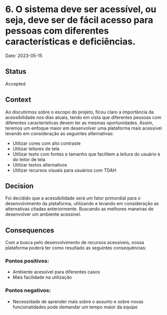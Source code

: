 # 6. O sistema deve ser acessível, ou seja, deve ser de fácil acesso para pessoas com diferentes características e deficiências.

Date: 2023-05-15

## Status

Accepted

## Context

Ao discutirmos sobre o escopo do projeto, ficou claro a importância da acessibilidade nos dias atuais, tendo em vista que diferentes pessoas com diferentes características devem ter as mesmas oportunidades. Assim, teremos um enfoque maior em desenvolver uma plataforma mais acessível levando em consideração as seguintes alternativas:
* Utilizar cores com alto contraste
* Utilizar leitores de tela
* Utilizar texto com fontes e tamanho que facilitem a leitura do usuário e do leitor de tela
* Utilizar textos alternativos
* Utilizar recursos visuais para usuários com TDAH

## Decision

Foi decidido que a acessibilidade será um fator primordial para o desenvolvimento da plataforma, utilizando e levando em consideração as alternativas citadas anteriormente. Buscando as melhores maneiras de desenvolver um ambiente acessível.

## Consequences

Com a busca pelo desenvolvimento de recursos acessíveis, nossa plataforma poderá ter como resultado as seguintes consequências:
### Pontos positivos: 
* Ambiente acessível para diferentes casos
* Mais facilidade na utilização 


### Pontos negativos:
* Necessidade de aprender mais sobre o assunto e sobre novas funcionalidades pode demandar um tempo maior da equipe
